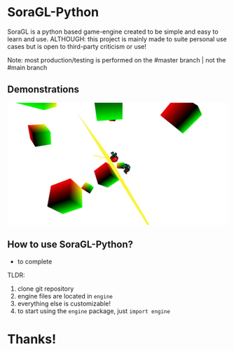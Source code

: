 # SoraGL-Python

SoraGL is a python based game-engine created to be simple and easy to learn and use. ALTHOUGH: this project is mainly made to suite personal use cases but is open to third-party criticism or use!

Note: most production/testing is performed on the #master branch | not the #main branch

## Demonstrations

![alt text](docs/sample.jpg "Title")

## How to use SoraGL-Python?

- to complete

TLDR:

1. clone git repository
2. engine files are located in `engine`
3. everything else is customizable!
4. to start using the `engine` package, just `import engine`

# Thanks!
